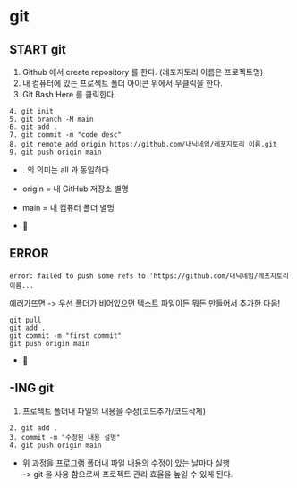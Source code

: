 # git
## START git
1. Github 에서 create repository 를 한다. (레포지토리 이름은 프로젝트명)
2. 내 컴퓨터에 있는 프로젝트 폴더 아이콘 위에서 우클릭을 한다.
3. Git Bash Here 를 클릭한다.
```
4. git init 
5. git branch -M main
6. git add . 
7. git commit -m "code desc" 
8. git remote add origin https://github.com/내닉네임/레포지토리 이름.git
9. git push origin main 
```
- . 의 의미는 all 과 동일하다
- origin = 내 GitHub 저장소 별명
- main = 내 컴퓨터 폴더 별명

- 🦔

## ERROR
```
error: failed to push some refs to 'https://github.com/내닉네임/레포지토리이름...
```
에러가뜨면 -> 우선 폴더가 비어있으면 텍스트 파일이든 뭐든 만들어서 추가한 다음!
```
git pull
git add .
git commit -m "first commit"
git push origin main
```

- 🦔

## -ING git
1. 프로젝트 폴더내 파일의 내용을 수정(코드추가/코드삭제)
```
2. git add .
3. commit -m "수정된 내용 설명"
4. git push origin main
```
- 위 과정을 프로그램 폴더내 파일 내용의 수정이 있는 날마다 실행
<br/>-> git 을 사용 함으로써 프로젝트 관리 효율을 높일 수 있게 된다.

